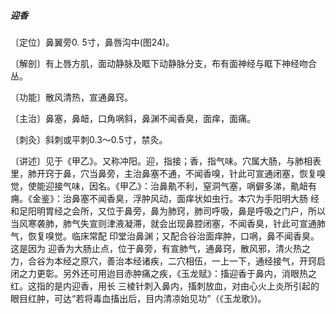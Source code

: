 ##### 迎香

〔定位〕鼻翼旁0. 5寸，鼻唇沟中(图24)。

〔解剖〕有上唇方肌，面动静脉及眶下动静脉分支，布有面神经与眶下神经吻合丛。

〔功能〕散风清热，宣通鼻窍。

〔主治〕鼻塞，鼻衄，口角㖞斜，鼻渊不闻香臭，面痒，面痛。

〔刺灸〕斜刺或平刺0.3〜0.5寸，禁灸。

〔讲述〕见于《甲乙》。又称冲阳。迎，指接；香，指气味。穴属大肠，与肺相表里，肺开窍于鼻，穴当鼻旁，主治鼻塞不通，不闻香嗅，针此可宣通闭塞，恢复嗅觉，使能迎接气味，因名。《甲乙》：治鼻鼽不利，窒洞气塞，㖞僻多涕，鼽衄有痈。《金鉴》：治鼻塞不闻香臭，浮肿风动，面痒状如虫行。本穴为手阳明大肠 经和足阳明胃经之会所，又位于鼻旁，鼻为肺窍，肺司呼吸，鼻是呼吸之门户，所以当风寒袭肺，肺气失宣则津液凝滞，就会出现鼻腔闭塞，不闻香臭，针此可宣通肺气，恢复嗅觉。临床常配 印堂治鼻渊；又配合谷治面痒肿，口㖞，鼻不闻香臭。这是因为 迎香为大肠止点，位于鼻旁，有宣肺气，通鼻窍，散风邪，清火热之力，合谷为本经之原穴，善治本经诸疾，二穴相伍，一上一下，通经接气，开窍启闭之力更彰。另外还可用迨目赤肿痛之疾，《玉龙赋》：搐迎香于鼻内，消眼热之红。这指的是内迎香，用长 三棱针刺入鼻内，搐刺放血，对由心火上炎所引起的眼目红肿，可达“若将毒血搐出后，目内清凉始见功”（《玉龙歌》)。
